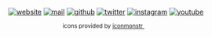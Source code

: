 <div align="center">

[![website][website icon]](https://vladde.net/)
[![mail][mail icon]](mailto:v@vladde.net)
[![github][github icon]](https://github.com/vladdeSV)
[![twitter][twitter icon]](https://twitter.com/vladdeSV)
[![instagram][instagram icon]](https://www.instagram.com/vladdesv/)
[![youtube][youtube icon]](https://www.youtube.com/channel/UC2rTBbXG_NwMVgtnSM0ErgQ)

<sub> <!-- iconmonster does not require to link back the them, like Icons8 for example. However, they have solid (heh) icons and it would be a shame to not mention them --> icons provided by [iconmonstr <img src="https://public.vladde.net/icons/iconmonstr/iconmonstr.svg" width="10">](https://iconmonstr.com/)</sub>

</div>

[website icon]: https://public.vladde.net/icons/iconmonstr/globe.svg
[mail icon]: https://public.vladde.net/icons/iconmonstr/email.svg
[github icon]: https://public.vladde.net/icons/iconmonstr/github.svg
[twitter icon]: https://public.vladde.net/icons/iconmonstr/twitter.svg
[instagram icon]: https://public.vladde.net/icons/iconmonstr/instagram.svg
[youtube icon]: https://public.vladde.net/icons/iconmonstr/youtube.svg
